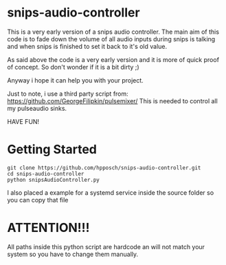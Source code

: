 # snips-audio-controller

This is a very early version of a snips audio controller.
The main aim of this code is to fade down the volume of all audio inputs during snips is talking and when snips is finished to set it back to it's old value.

As said above the code is a very early version and it is more of quick proof of concept.
So don't wonder if it is a bit dirty ;)

Anyway i hope it can help you with your project.

Just to note, i use a third party script from: https://github.com/GeorgeFilipkin/pulsemixer/
This is needed to control all my pulseaudio sinks.

HAVE FUN!



# Getting Started

```
git clone https://github.com/hpposch/snips-audio-controller.git
cd snips-audio-controller
python snipsAudioController.py
```

I also placed a example for a systemd service inside the source folder so you can copy that file


# ATTENTION!!!
All paths inside this python script are hardcode an will not match your system so you have to change them manually.
